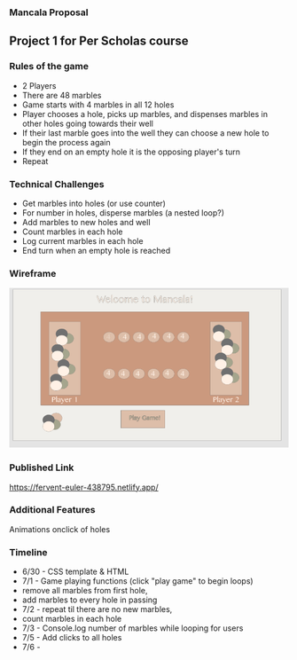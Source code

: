 ### Mancala Proposal
## Project 1 for Per Scholas course


### Rules of the game
* 2 Players
* There are 48 marbles
* Game starts with 4 marbles in all 12 holes
* Player chooses a hole, picks up marbles, and dispenses marbles in other holes going towards their well
* If their last marble goes into the well they can choose a new hole to begin the process again
* If they end on an empty hole it is the opposing player's turn
* Repeat

### Technical Challenges
* Get marbles into holes (or use counter)
* For number in holes, disperse marbles (a nested loop?)
* Add marbles to new holes and well
* Count marbles in each hole
* Log current marbles in each hole
* End turn when an empty hole is reached 


### Wireframe
![wireframe](https://github.com/shanicunn/mancala-proposal/blob/master/wireframe.png)

### Published Link
https://fervent-euler-438795.netlify.app/

### Additional Features 
Animations onclick of holes

### Timeline 
* 6/30 - CSS template & HTML
* 7/1 -   Game playing functions (click "play game" to begin loops) 
* remove all marbles from first hole,
* add marbles to every hole in passing
* 7/2 -  repeat til there are no new marbles,
* count marbles in each hole
* 7/3 -   Console.log number of marbles while looping for users
* 7/5 -   Add clicks to all holes
* 7/6 -   

